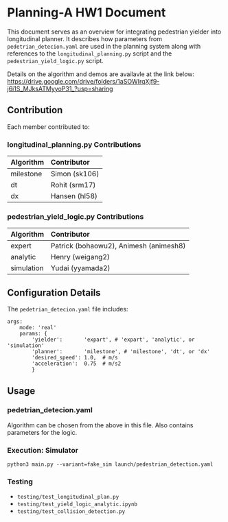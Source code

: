 # Planning-A HW1 Document

This document serves as an overview for integrating pedestrian yielder into longitudinal planner. It describes how parameters from `pedetrian_detecion.yaml` are used in the planning system along with references to the `longitudinal_planning.py` script and the `pedestrian_yield_logic.py` script.

Details on the algorithm and demos are availavle at the link below:<br>
https://drive.google.com/drive/folders/1aSOWIrqXjf9-j6i1S_MJksATMyyoP31_?usp=sharing


## Contribution
Each member contributed to:
### longitudinal_planning.py Contributions

| Algorithm  | Contributor     |
| :--------- | :-------------- |
| milestone  | Simon (sk106)   |
| dt         | Rohit (srm17)   |
| dx         | Hansen (hl58)   |

### pedestrian_yield_logic.py Contributions

| Algorithm  | Contributor                                 |
| :--------- | :------------------------------------------ |
| expert     | Patrick (bohaowu2), Animesh (animesh8)      |
| analytic   | Henry (weigang2)                            |
| simulation | Yudai (yyamada2)                            |


## Configuration Details
The `pedetrian_detecion.yaml` file includes:
```
args:
    mode: 'real'
    params: {
        'yielder':       'expart', # 'expart', 'analytic', or 'simulation'
        'planner':       'milestone', # 'milestone', 'dt', or 'dx'
        'desired_speed': 1.0,  # m/s
        'acceleration':  0.75  # m/s2
        }
```


## Usage
### pedetrian_detecion.yaml
Algorithm can be chosen from the above in this file. Also contains parameters for the logic.
### Execution: Simulator
`python3 main.py --variant=fake_sim launch/pedestrian_detection.yaml`
### Testing
- `testing/test_longitudinal_plan.py`
- `testing/test_yield_logic_analytic.ipynb`
- `testing/test_collision_detection.py`
